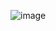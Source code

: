 ![image](https://github.com/abhaypawar/GCP_Cloud_Digital_Leader/assets/54652556/7a675e41-5240-40f8-834e-ebc8fd94315b)
